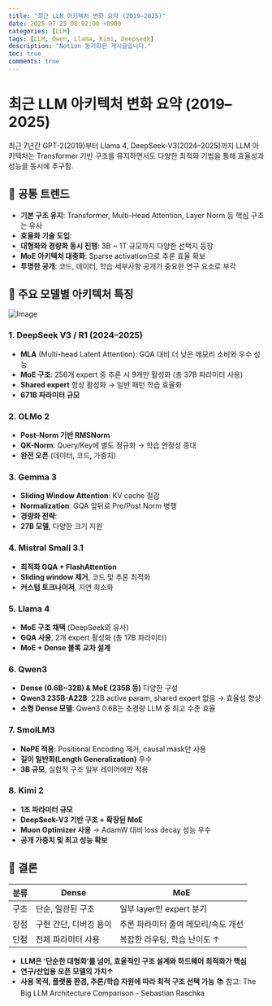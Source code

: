 ```yaml
---
title: "최근 LLM 아키텍처 변화 요약 (2019–2025)"
date: 2025-07-25 08:02:00 +0900
categories: [LLM]
tags: [LLM, Qwen, Llama, Kimi, Deepseek]
description: "Notion 동기화된 게시글입니다."
toc: true
comments: true
---
```


# 최근 LLM 아키텍처 변화 요약 (2019–2025)

최근 7년간 GPT-2(2019)부터 Llama 4, DeepSeek-V3(2024–2025)까지 LLM 아키텍처는 Transformer 기반 구조를 유지하면서도 다양한 최적화 기법을 통해 효율성과 성능을 동시에 추구함.

## 🔑 공통 트렌드

- **기본 구조 유지**: Transformer, Multi-Head Attention, Layer Norm 등 핵심 구조는 유사
- **효율화 기술 도입**:
- **대형화와 경량화 동시 진행**: 3B ~ 1T 규모까지 다양한 선택지 등장
- **MoE 아키텍처 대중화**: Sparse activation으로 추론 효율 확보
- **투명한 공개**: 코드, 데이터, 학습 세부사항 공개가 중요한 연구 요소로 부각
## 📌 주요 모델별 아키텍처 특징

![Image](https://prod-files-secure.s3.us-west-2.amazonaws.com/e6db513d-ec54-40ff-aa74-2487b0bcfe15/ac24fdd3-febf-45c7-8e99-afb6446591d8/image.png?X-Amz-Algorithm=AWS4-HMAC-SHA256&X-Amz-Content-Sha256=UNSIGNED-PAYLOAD&X-Amz-Credential=ASIAZI2LB466TCU7OPW3%2F20250726%2Fus-west-2%2Fs3%2Faws4_request&X-Amz-Date=20250726T094605Z&X-Amz-Expires=3600&X-Amz-Security-Token=IQoJb3JpZ2luX2VjEDEaCXVzLXdlc3QtMiJIMEYCIQC%2FNydnXxt0Z5XNpgvpW7ckAb%2BN1iCX0Z6p0NfD84QycAIhALkKaILcf5I8pvsZApLK483Fzk9HQsJpwiVz%2Bjsi%2B5JeKv8DCFoQABoMNjM3NDIzMTgzODA1IgwzXhvPSvU6mORg2Dcq3AO9HVMUB6b6Rd9VE%2F2aHS4nI2wBfmXotYh1VyG2yJH0VvWaYUqyW2IMbTOLFZEhsOgvv936ZMkOset%2FRDbVVQttfeqUfmsdkaFFqRgAAbSDtAE%2FTxFYMHniUPGI2MccY2aTwPzr82zi8qQZffJCh5%2BqBI4jmvDpn0Jb%2FSWMzfuJyXQoXQV4P2MdejhdtNj3f33J7TIXQ1j0UUfQTHeqw2MhpXDbilXtvRcCU0%2FLvarBjmhm9ao5dIEBlqZv%2B%2BQd4CHBE1HZqKtlA4df3YkjV7Q5dJpZVc7mGX3zpOukPx6LZHhFCtQpiCK48pNDGoZk3Z0wR6tlhPJjDF8g3DrTc8hBz66kdsQtrDo34dgxLBZIYsdaEtpCYgB0HVmn2uhBXk9y1WqellbL%2BR4KPoAeD8GSyGiqNElEsw7j5QzxpLBZ4YqKgglW9sZf0LzTX1vUV0%2B%2Bi3YmKJbHGlRrr3deopIpCUmf29e68ZCfZNxFyE5hGiSTtDmJ6W839ZLRw0nln80CvCr7rXiSY7C%2B%2B05Jo9sIffiwb9s9i7EP6vYWTYJtW7QKz2mIX9YvqZ%2BIuR0jUvC1BekplLWc0pHBWO%2F57XVF7D5ikx0PZQlh7U6E%2BX7UuIGsaNI4Phpgb%2FuWJjDQq5LEBjqkAYf5by8N5x1ZeMjxlIbK0iWneBXweLdguOQIcDNQyJj27QET6ChF8hkNm%2BV%2FOFVJVqEFDn2wGNl6vHV7pH99tfBLuv%2BbLmd2lcqpnvnUUcxr3b%2BObBzh67tl%2B6GfeKL0dHbpay7i%2FScCfN1UEE7FgKWoS9qrcIU1S5ieBJmKdMrmdwixBjaDm401oXij1y94wic5vQCnids97zFH%2FQKdcf92SjY5&X-Amz-Signature=370ebd20cdba3da2ff49d157f3fec95f78649efd7412d9ad089fd7daf86ae945&X-Amz-SignedHeaders=host&x-amz-checksum-mode=ENABLED&x-id=GetObject)

### 1. DeepSeek V3 / R1 (2024–2025)

- **MLA** (Multi-head Latent Attention): GQA 대비 더 낮은 메모리 소비와 우수 성능
- **MoE 구조**: 256개 expert 중 추론 시 9개만 활성화 (총 37B 파라미터 사용)
- **Shared expert** 항상 활성화 → 일반 패턴 학습 효율화
- **671B 파라미터 규모**
### 2. OLMo 2

- **Post-Norm 기반 RMSNorm**
- **QK-Norm**: Query/Key에 별도 정규화 → 학습 안정성 증대
- **완전 오픈** (데이터, 코드, 가중치)
### 3. Gemma 3

- **Sliding Window Attention**: KV cache 절감
- **Normalization**: GQA 앞뒤로 Pre/Post Norm 병행
- **경량화 전략**:
- **27B 모델**, 다양한 크기 지원
### 4. Mistral Small 3.1

- **최적화 GQA + FlashAttention**
- **Sliding window 제거**, 코드 및 추론 최적화
- **커스텀 토크나이저**, 지연 최소화
### 5. Llama 4

- **MoE 구조 채택** (DeepSeek와 유사)
- **GQA 사용**, 2개 expert 활성화 (총 17B 파라미터)
- **MoE + Dense 블록 교차 설계**
### 6. Qwen3

- **Dense (0.6B~32B) & MoE (235B 등)** 다양한 구성
- **Qwen3 235B-A22B**: 22B active param, shared expert 없음 → 효율성 향상
- **소형 Dense 모델**: Qwen3 0.6B는 초경량 LLM 중 최고 수준 효율
### 7. SmolLM3

- **NoPE 적용**: Positional Encoding 제거, causal mask만 사용
- **길이 일반화(Length Generalization)** 우수
- **3B 규모**, 실험적 구조 일부 레이어에만 적용
### 8. Kimi 2

- **1조 파라미터 규모**
- **DeepSeek-V3 기반 구조 + 확장된 MoE**
- **Muon Optimizer 사용** → AdamW 대비 loss decay 성능 우수
- **공개 가중치 및 최고 성능 확보**
## 🧩 결론

| 분류 | Dense | MoE |
| --- | --- | --- |
| 구조 | 단순, 일관된 구조 | 일부 layer만 expert 분기 |
| 장점 | 구현 간단, 디버깅 용이 | 추론 파라미터 줄여 메모리/속도 개선 |
| 단점 | 전체 파라미터 사용 | 복잡한 라우팅, 학습 난이도 ↑ |

- **LLM은 ‘단순한 대형화’를 넘어, 효율적인 구조 설계와 하드웨어 최적화가 핵심**
- **연구/산업용 오픈 모델의 가치↑**
- **사용 목적, 플랫폼 환경, 추론/학습 자원에 따라 최적 구조 선택 가능**
📚 참고: The Big LLM Architecture Comparison - Sebastian Raschka


